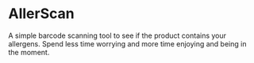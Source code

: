 # AllerScan

A simple barcode scanning tool to see if the product contains your allergens. Spend less time worrying and more time enjoying and being in the moment.
